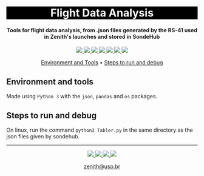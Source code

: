 <h1 align="center" style="color:white; background-color:black">Flight Data Analysis</h1>
<h4 align="center">Tools for flight data analysis, from .json files generated by the RS-41 used in Zenith's launches and stored in SondeHub</h4>

<p align="center">
	<a href="http://zenith.eesc.usp.br/">
    <img src="https://img.shields.io/badge/Zenith-software-black?style=for-the-badge"/>
    </a>
    <a href="https://eesc.usp.br/">
    <img src="https://img.shields.io/badge/Linked%20to-EESC--USP-black?style=for-the-badge"/>
    </a>
    <a href="https://github.com/zenitheesc/flight-data-analysis/blob/main/LICENSE">
    <img src="https://img.shields.io/github/license/zenitheesc/flight-data-analysis?style=for-the-badge"/>
    </a>
    <a href="https://github.com/zenitheesc/flight-data-analysis/issues">
    <img src="https://img.shields.io/github/issues/zenitheesc/flight-data-analysis?style=for-the-badge"/>
    </a>
    <a href="https://github.com/zenitheesc/flight-data-analysis/commits/main">
    <img src="https://img.shields.io/github/commit-activity/m/zenitheesc/flight-data-analysis?style=for-the-badge">
    </a>
    <a href="https://github.com/zenitheesc/flight-data-analysis/graphs/contributors">
    <img src="https://img.shields.io/github/contributors/zenitheesc/flight-data-analysis?style=for-the-badge"/>
    </a>
    <a href="https://github.com/zenitheesc/flight-data-analysis/commits/main">
    <img src="https://img.shields.io/github/last-commit/zenitheesc/flight-data-analysis?style=for-the-badge"/>
    </a>
</p>

<p align="center">
    <a href="#environment-and-tools">Environment and Tools</a> •
    <a href="#steps-to-run-and-debug">Steps to run and debug</a>
</p>

## Environment and tools

Made using `Python 3` with the `json`, `pandas` and `os` packages.

## Steps to run and debug

On linux, run the command `python3 Tabler.py` in the same directory as the json files given by sondehub.

---

<p align="center">
    <a href="http://zenith.eesc.usp.br">
    <img src="https://img.shields.io/badge/Check%20out-Zenith's Oficial Website-black?style=for-the-badge" />
    </a> 
    <a href="https://www.facebook.com/zenitheesc">
    <img src="https://img.shields.io/badge/Like%20us%20on-facebook-blue?style=for-the-badge"/>
    </a> 
    <a href="https://www.instagram.com/zenith_eesc/">
    <img src="https://img.shields.io/badge/Follow%20us%20on-Instagram-red?style=for-the-badge"/>
    </a>
    <a href="https://www.linkedin.com/company/zenith-aerospace/">
    <img src="https://img.shields.io/badge/Follow%20us-Linkedin-dark?style=for-the-badge"/>
    </a>

</p>
<p align = "center">
<a href="zenith@usp.br">zenith@usp.br</a>
</p>
